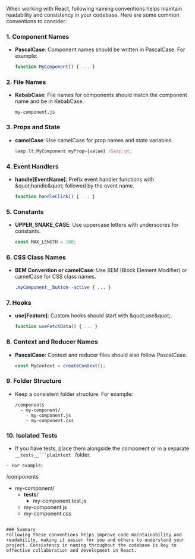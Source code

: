 When working with React, following naming conventions helps maintain readability and consistency in your codebase. Here are some common conventions to consider:

### 1. **Component Names**
- **PascalCase**: Component names should be written in PascalCase. For example:
  ```jsx
  function MyComponent() { ... }
  ```

### 2. **File Names**
- **KebabCase**: File names for components should match the component name and be in KebabCase.
  ```
  my-component.js
  ```

### 3. **Props and State**
- **camelCase**: Use camelCase for prop names and state variables.
  ```jsx
  &amp;lt;MyComponent myProp={value} /&amp;gt;
  ```

### 4. **Event Handlers**
- **handle[EventName]**: Prefix event handler functions with &amp;quot;handle&amp;quot; followed by the event name.
  ```jsx
  function handleClick() { ... }
  ```

### 5. **Constants**
- **UPPER_SNAKE_CASE**: Use uppercase letters with underscores for constants.
  ```jsx
  const MAX_LENGTH = 100;
  ```

### 6. **CSS Class Names**
- **BEM Convention or camelCase**: Use BEM (Block Element Modifier) or camelCase for CSS class names.
  ```css
  .myComponent__button--active { ... }
  ```

### 7. **Hooks**
- **use[Feature]**: Custom hooks should start with &amp;quot;use&amp;quot;.
  ```jsx
  function useFetchData() { ... }
  ```

### 8. **Context and Reducer Names**
- **PascalCase**: Context and reducer files should also follow PascalCase.
  ```jsx
  const MyContext = createContext();
  ```

### 9. **Folder Structure**
- Keep a consistent folder structure. For example:
  ```
  /components
    - my-component/
      - my-component.js
      - my-component.css
  ```

### 10. **Isolated Tests**
- If you have tests, place them alongside the component or in a separate `__tests__```plaintext
  ` folder.
```
- For example:
```
/components
- my-component/
    - __tests__/
      - my-component.test.js
    - my-component.js
    - my-component.css
```

### Summary
Following these conventions helps improve code maintainability and readability, making it easier for you and others to understand your project. Consistency in naming throughout the codebase is key to effective collaboration and development in React.